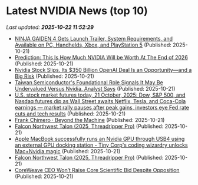 # Latest NVIDIA News (top 10)
_Last updated: **2025-10-22 11:52:29**_

- [NINJA GAIDEN 4 Gets Launch Trailer, System Requirements, and Available on PC, Handhelds, Xbox, and PlayStation 5](https://www.techpowerup.com/342083/ninja-gaiden-4-gets-launch-trailer-system-requirements-and-available-on-pc-handhelds-xbox-and-playstation-5) (Published: 2025-10-21)
- [Prediction: This Is How Much NVIDIA Will be Worth At The End of 2026](https://biztoc.com/x/40162f63bd276f16) (Published: 2025-10-21)
- [Nvidia Stock Slips. Its $350 Billion OpenAI Deal Is an Opportunity—and a Big Risk](https://biztoc.com/x/6594e5f35f53b6c4) (Published: 2025-10-21)
- [Taiwan Semiconductor's Foundational Role Signals It May Be Undervalued Versus Nvidia, Analyst Says](https://biztoc.com/x/3c0ccb869fd15ce7) (Published: 2025-10-21)
- [U.S. stock market futures today, 21 October, 2025: Dow, S&P 500, and Nasdaq futures dip as Wall Street awaits Netflix, Tesla, and Coca-Cola earnings — market rally pauses after peak gains, investors eye Fed rate cuts and tech results](https://m.economictimes.com/news/international/us/u-s-stock-market-futures-today-21-october-2025-dow-sp-500-and-nasdaq-futures-dip-as-wall-street-awaits-netflix-tesla-and-coca-cola-earnings-market-rally-pauses-after-peak-gains-investors-eye-fed-rate-cuts-and-tech-results/articleshow/124719983.cms) (Published: 2025-10-21)
- [Frank Chimero · Beyond the Machine](https://frankchimero.com/blog/2025/beyond-the-machine/) (Published: 2025-10-21)
- [Falcon Northwest Talon (2025, Threadripper Pro)](https://me.pcmag.com/en/old-desktop-pcs/33003/falcon-northwest-talon-2025-threadripper-pro) (Published: 2025-10-21)
- [Apple MacBook successfully runs an Nvidia GPU through USB4 using an external GPU docking station - Tiny Corp's coding wizardry unlocks Mac+Nvidia magic](https://www.tomshardware.com/pc-components/gpus/tiny-corp-successfully-runs-an-nvidia-gpu-on-arm-macbook-through-usb4-using-an-external-gpu-docking-station) (Published: 2025-10-21)
- [Falcon Northwest Talon (2025, Threadripper Pro)](https://uk.pcmag.com/desktop-pcs/160825/falcon-northwest-talon-2025-threadripper-pro) (Published: 2025-10-21)
- [CoreWeave CEO Won’t Raise Core Scientific Bid Despite Opposition](https://finance.yahoo.com/news/coreweave-ceo-won-t-raise-104411281.html) (Published: 2025-10-21)
